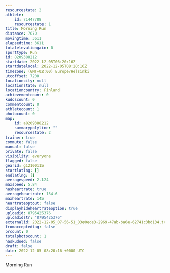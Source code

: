 ```yaml
---
resourcestate: 2
athlete:
    id: 71447788
    resourcestate: 1
title: Morning Run
distance: 7670
movingtime: 3611
elapsedtime: 3611
totalelevationgain: 0
sporttype: Run
id: 8209388212
startdate: 2022-12-05T06:20:16Z
startdatelocal: 2022-12-05T08:20:16Z
timezone: (GMT+02:00) Europe/Helsinki
utcoffset: 7200
locationcity: null
locationstate: null
locationcountry: Finland
achievementcount: 0
kudoscount: 0
commentcount: 0
athletecount: 1
photocount: 0
map:
    id: a8209388212
    summarypolyline: ""
    resourcestate: 2
trainer: true
commute: false
manual: false
private: false
visibility: everyone
flagged: false
gearid: g12100115
startlatlng: []
endlatlng: []
averagespeed: 2.124
maxspeed: 5.84
hasheartrate: true
averageheartrate: 134.6
maxheartrate: 145
heartrateoptout: false
displayhideheartrateoption: true
uploadid: 8795425376
uploadidstr: "8795425376"
externalid: 2022-12-05_07-56-51_83e0ede3-2969-47ab-ba6e-62741c3bd134.tcx
fromacceptedtag: false
prcount: 0
totalphotocount: 1
haskudoed: false
draft: false
date: 2022-12-05 08:20:16 +0000 UTC
---
```

Morning Run